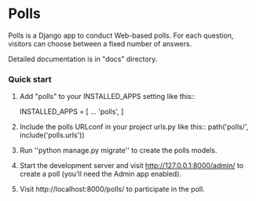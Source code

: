 # Polls 

Polls is a Django app to conduct Web-based polls. For each question, visitors can choose between a fixed number of answers.

Detailed documentation is in "docs" directory. 

### Quick start 
1. Add "polls" to your INSTALLED_APPS setting like this::
   
   INSTALLED_APPS = [
       ...
       'polls',
   ]
2. Include the polls URLconf in your project urls.py like this::
   path('polls/', include('polls.urls'))
3. Run ''python manage.py migrate'' to create the polls models. 
4. Start the development server and visit http://127.0.0.1:8000/admin/ to create a poll (you'll need the Admin app enabled).
5. Visit http://localhost:8000/polls/ to participate in the poll. 